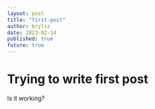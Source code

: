 ```yaml
---
layout: post
title: "first-post"
author: brylsz
date: 2023-02-14
published: true
future: true
---
```


# Trying to write first post

Is it working?
